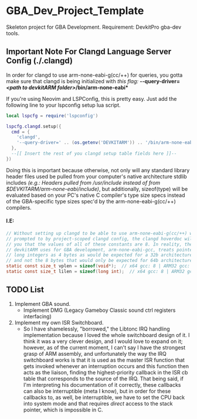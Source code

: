 # GBA_Dev_Project_Template

Skeleton project for GBA Development. Requirement: DevkitPro gba-dev tools.

## Important Note For Clangd Language Server Config (./.clangd)

In order for clangd to use arm-none-eabi-g(cc/++) for queries, you gotta make sure
that clangd is being initialized with *this flag:* 
<b>--query-driver=<i>\<path to devkitARM folder\></i>/bin/arm-none-eabi*</b>

If you're using Neovim and LSPConfig, this is pretty easy. Just add the 
following line to your lspconfig setup lua script.

```lua
local lspcfg = require('lspconfig')

lspcfg.clangd.setup({
  cmd = {
    'clangd', 
    '--query-driver=' .. (os.getenv('DEVKITARM')) .. '/bin/arm-none-eabi*'
  },
  --[[ Insert the rest of you clangd setup table fields here ]]--
})
```

Doing this is important because otherwise, not only will any standard library
header files used be pulled from your computer's native architecture stdlib 
includes <i>(e.g.: Headers pulled from /usr/include instead of from 
$DEVKITARM/arm-none-eabi/include)</i>, but additionally, sizeof(type) will be
evaluated based on your PC's native C compiler's type size specs instead of the
GBA-specific type sizes spec'd by the arm-none-eabi-g(cc/++) compilers.

#### I.E:

```c
// Without setting up clangd to be able to use arm-none-eabi-g(cc/++) when 
// prompted to by project-scoped clangd config, the clangd hoverdoc will tell 
// you that the values of all of these constants are 8. In reality, the compiler
// devkitARM uses for GBA development, arm-none-eabi-gcc, treats pointers and
// long integers as 4 bytes as would be expected for a 32b architecture, 
// and not the 8 bytes that would only be expected for 64b architecture.
static const size_t vplen = sizeof(void*);  // x64 gcc: 8 | ARM32 gcc: 4
static const size_t lilen = sizeof(long int);  // x64 gcc: 8 | ARM32 gcc: 4
```

## TODO List
1. Implement GBA sound.
    - Implement DMG (Legacy Gameboy Classic sound ctrl registers interfacing)
2. Implement my own ISR Switchboard.
    - So I have shamelessly, "borrowed," the Libtonc IRQ handling implementation
        because I loved the whole switchboard design of it. I think it was a very 
        clever design, and I would love to expand on it; however, as of the current 
        moment, I can't say I have the strongest grasp of ARM assembly, and 
        unfortunately the way the IRQ switchboard works is that it is used as the 
        master ISR function that gets invoked whenever an interruption occurs and 
        this function then acts as the liaison, finding the highest-priority callback 
        in the ISR cb table that corresponds to the source of the IRQ. That being said,
        if I'm interpreting his documentation of it correctly, these callbacks 
        can also be interruptible (meta I know), but in order for these callbacks
        to, as well, be interruptible, we have to set the CPU back into system mode
        and that requires *direct* access to the stack pointer, which is impossible in C.

